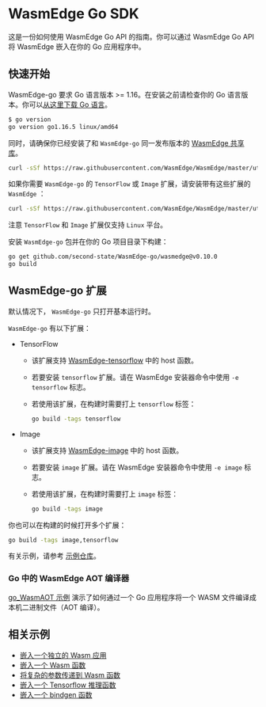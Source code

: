 # WasmEdge Go SDK

这是一份如何使用 WasmEdge Go API 的指南。你可以通过 WasmEdge Go API 将 WasmEdge 嵌入在你的 Go 应用程序中。

## 快速开始

WasmEdge-go 要求 Go 语言版本 >= 1.16。在安装之前请检查你的 Go 语言版本。你可以[从这里下载 Go 语言](https://golang.org/dl/)。

```bash
$ go version
go version go1.16.5 linux/amd64
```

同时，请确保你已经安装了和 `WasmEdge-go` 同一发布版本的 [WasmEdge 共享库](../start/install.md)。

```bash
curl -sSf https://raw.githubusercontent.com/WasmEdge/WasmEdge/master/utils/install.sh | bash -s -- -v 0.10.0
```

如果你需要 `WasmEdge-go` 的 `TensorFlow` 或 `Image` 扩展，请安装带有这些扩展的 `WasmEdge` ：

```bash
curl -sSf https://raw.githubusercontent.com/WasmEdge/WasmEdge/master/utils/install.sh | bash -s -- -v 0.10.0 -e tensorflow,image
```

注意 `TensorFlow` 和 `Image` 扩展仅支持 `Linux` 平台。

安装 `WasmEdge-go` 包并在你的 Go 项目目录下构建：

```bash
go get github.com/second-state/WasmEdge-go/wasmedge@v0.10.0
go build
```

## WasmEdge-go 扩展

默认情况下， `WasmEdge-go` 只打开基本运行时。

`WasmEdge-go` 有以下扩展：

- TensorFlow
  - 该扩展支持 [WasmEdge-tensorflow](https://github.com/second-state/WasmEdge-tensorflow) 中的 host 函数。
  - 若要安装 `tensorflow` 扩展。请在 WasmEdge 安装器命令中使用 `-e tensorflow` 标志。
  - 若使用该扩展，在构建时需要打上 `tensorflow` 标签：

      ```bash
      go build -tags tensorflow
      ```

- Image
  - 该扩展支持 [WasmEdge-image](https://github.com/second-state/WasmEdge-image) 中的 host 函数。
  - 若要安装 `image` 扩展。请在 WasmEdge 安装器命令中使用 `-e image` 标志。
  - 若使用该扩展，在构建时需要打上 `image` 标签：

      ```bash
      go build -tags image
      ```

你也可以在构建的时候打开多个扩展：

```bash
go build -tags image,tensorflow
```

有关示例，请参考 [示例仓库](https://github.com/second-state/WasmEdge-go-examples/)。

### Go 中的 WasmEdge AOT 编译器

[go_WasmAOT 示例](https://github.com/second-state/WasmEdge-go-examples/tree/master/go_WasmAOT) 演示了如何通过一个 Go 应用程序将一个 WASM 文件编译成本机二进制文件（AOT 编译）。

## 相关示例

- [嵌入一个独立的 Wasm 应用](go/app.md)
- [嵌入一个 Wasm 函数](go/function.md)
- [将复杂的参数传递到 Wasm 函数](go/memory.md)
- [嵌入一个 Tensorflow 推理函数](go/tensorflow.md)
- [嵌入一个 bindgen 函数](go/bindgen.md)

